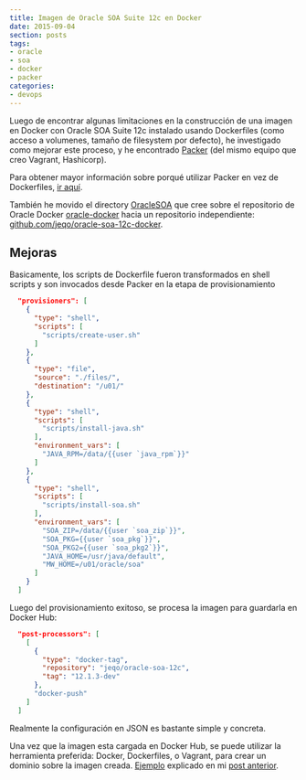 ```yaml
---
title: Imagen de Oracle SOA Suite 12c en Docker
date: 2015-09-04
section: posts
tags:
- oracle
- soa
- docker
- packer
categories: 
- devops
---
```


Luego de encontrar algunas limitaciones en la construcción de una imagen en
Docker con Oracle SOA Suite 12c instalado usando Dockerfiles (como acceso
a volumenes, tamaño de filesystem por defecto), he investigado como
mejorar este proceso, y he encontrado [Packer](https://packer.io/)
(del mismo equipo que creo Vagrant, Hashicorp).

Para obtener mayor información sobre porqué utilizar Packer en vez de
Dockerfiles, [ir aquí](http://mmckeen.net/blog/2013/12/27/advanced-docker-provisioning-with-packer/).

También he movido el directory [OracleSOA](https://github.com/jeqo/oracle-docker/tree/master/OracleSOA)
que cree sobre el repositorio de Oracle Docker [oracle-docker](https://github.com/oracle/docker)
hacia un repositorio independiente: [github.com/jeqo/oracle-soa-12c-docker](https://github.com/jeqo/oracle-soa-12c-docker).

## Mejoras ##

Basicamente, los scripts de Dockerfile fueron transformados en shell scripts
y son invocados desde Packer en la etapa de provisionamiento

```json
  "provisioners": [
    {
      "type": "shell",
      "scripts": [
        "scripts/create-user.sh"
      ]
    },
    {
      "type": "file",
      "source": "./files/",
      "destination": "/u01/"
    },
    {
      "type": "shell",
      "scripts": [
        "scripts/install-java.sh"
      ],
      "environment_vars": [
        "JAVA_RPM=/data/{{user `java_rpm`}}"
      ]
    },
    {
      "type": "shell",
      "scripts": [
        "scripts/install-soa.sh"
      ],
      "environment_vars": [
        "SOA_ZIP=/data/{{user `soa_zip`}}",
        "SOA_PKG={{user `soa_pkg`}}",
        "SOA_PKG2={{user `soa_pkg2`}}",
        "JAVA_HOME=/usr/java/default",
        "MW_HOME=/u01/oracle/soa"
      ]
    }
  ]
```

Luego del provisionamiento exitoso, se procesa la imagen para
guardarla en Docker Hub:

```json
  "post-processors": [
    [
      {
        "type": "docker-tag",
        "repository": "jeqo/oracle-soa-12c",
        "tag": "12.1.3-dev"
      },
      "docker-push"
    ]
  ]
```

Realmente la configuración en JSON es bastante simple y concreta.

Una vez que la imagen esta cargada en Docker Hub, se puede utilizar
la herramienta preferida: Docker, Dockerfiles, o Vagrant, para crear un
dominio sobre la imagen creada. [Ejemplo](https://github.com/jeqo/oracle-soa-12c-docker/tree/master/samples/12c-domain)
explicado en mi [post anterior](http://jeqo.github.io/blog/devops/docker-image-oracle-soa-es/).
